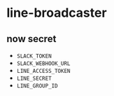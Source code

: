 # line-broadcaster

## now secret
- `SLACK_TOKEN`
- `SLACK_WEBHOOK_URL`
- `LINE_ACCESS_TOKEN`
- `LINE_SECRET`
- `LINE_GROUP_ID`
